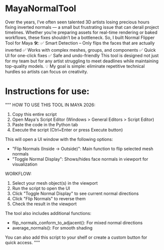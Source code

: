 # MayaNormalTool
Over the years, I’ve often seen talented 3D artists losing precious hours fixing inverted normals — a small but frustrating issue that can derail project timelines. Whether you’re preparing assets for real-time rendering or baked workflows, these fixes shouldn’t be a bottleneck.
So, I built Normal Flipper Tool for Maya 🛠️:
 ✅ Smart Detection – Only flips the faces that are actually inverted
 ✅ Works with complex meshes, groups, and components
 ✅ Quick UI for one-click fixes
 ✅ Safe and undo-friendly
This tool is designed not just for my team but for any artist struggling to meet deadlines while maintaining top-quality models.
💡 My goal is simple: eliminate repetitive technical hurdles so artists can focus on creativity.

# Instructions for use:
"""
HOW TO USE THIS TOOL IN MAYA 2026:

1. Copy this entire script
2. Open Maya's Script Editor (Windows > General Editors > Script Editor)
3. Paste the code in the Python tab
4. Execute the script (Ctrl+Enter or press Execute button)

This will open a UI window with the following options:
- "Flip Normals (Inside → Outside)": Main function to flip selected mesh normals
- "Toggle Normal Display": Shows/hides face normals in viewport for visualization

WORKFLOW:
1. Select your mesh object(s) in the viewport
2. Run the script to open the UI
3. Click "Toggle Normal Display" to see current normal directions
4. Click "Flip Normals" to reverse them
5. Check the result in the viewport

The tool also includes additional functions:
- flip_normals_conform_to_adjacent(): For mixed normal directions
- average_normals(): For smooth shading

You can also add this script to your shelf or create a custom button for quick access.
"""

